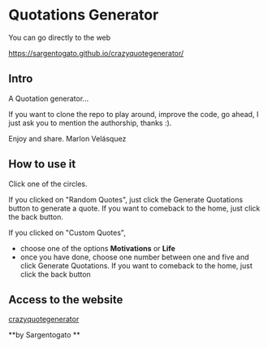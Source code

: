 # Quotations Generator
You can go directly to the web 

https://sargentogato.github.io/crazyquotegenerator/

## Intro

A Quotation generator...

If you want to clone the repo to play around, improve the code, go ahead, I just ask you to mention the authorship, thanks :).

Enjoy and share. Marlon Velásquez

## How to use it
Click one of the circles.

If you clicked on "Random Quotes", just click the Generate Quotations button to generate a quote. If you want to comeback to the home, just click the back button.

If you clicked on "Custom Quotes", 
- choose one of the options **Motivations** or **Life**
- once you have done, choose one number between one and five and click Generate Quotations. 
 If you want to comeback to the home, just click the back button

 ## Access to the website
 [crazyquotegenerator](https://sargentogato.github.io/crazyquotegenerator/)

**by Sargentogato **

